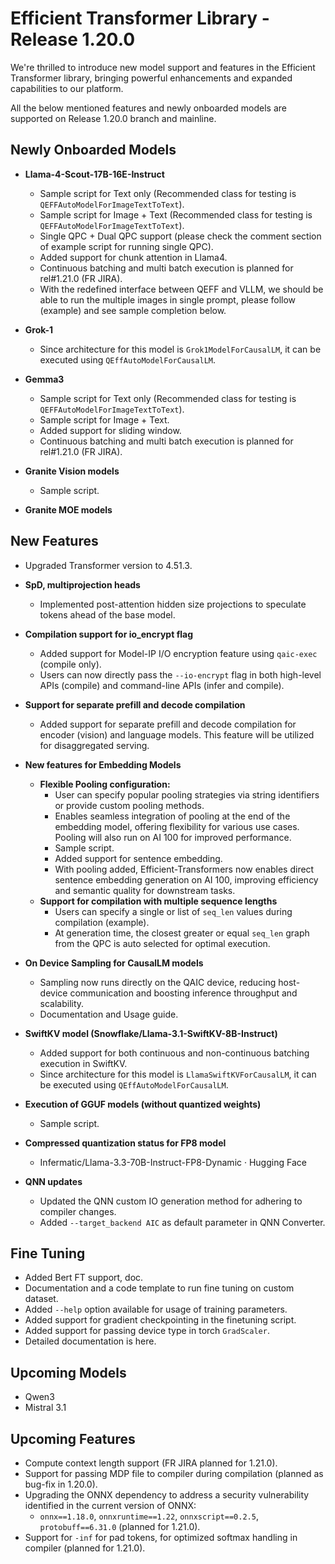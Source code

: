 # Efficient Transformer Library - Release 1.20.0

We're thrilled to introduce new model support and features in the Efficient Transformer library, bringing powerful enhancements and expanded capabilities to our platform.

All the below mentioned features and newly onboarded models are supported on Release 1.20.0 branch and mainline.

## Newly Onboarded Models

- **Llama-4-Scout-17B-16E-Instruct**
  - Sample script for Text only (Recommended class for testing is `QEFFAutoModelForImageTextToText`).
  - Sample script for Image + Text (Recommended class for testing is `QEFFAutoModelForImageTextToText`).
  - Single QPC + Dual QPC support (please check the comment section of example script for running single QPC).
  - Added support for chunk attention in Llama4.
  - Continuous batching and multi batch execution is planned for rel#1.21.0 (FR JIRA).
  - With the redefined interface between QEFF and VLLM, we should be able to run the multiple images in single prompt, please follow (example) and see sample completion below.

- **Grok-1**
  - Since architecture for this model is `Grok1ModelForCausalLM`, it can be executed using `QEffAutoModelForCausalLM`.

- **Gemma3**
  - Sample script for Text only (Recommended class for testing is `QEFFAutoModelForImageTextToText`).
  - Sample script for Image + Text.
  - Added support for sliding window.
  - Continuous batching and multi batch execution is planned for rel#1.21.0 (FR JIRA).

- **Granite Vision models**
  - Sample script.

- **Granite MOE models**

## New Features

- Upgraded Transformer version to 4.51.3.

- **SpD, multiprojection heads**
  - Implemented post-attention hidden size projections to speculate tokens ahead of the base model.

- **Compilation support for io_encrypt flag**
  - Added support for Model-IP I/O encryption feature using `qaic-exec` (compile only).
  - Users can now directly pass the `--io-encrypt` flag in both high-level APIs (compile) and command-line APIs (infer and compile).

- **Support for separate prefill and decode compilation**
  - Added support for separate prefill and decode compilation for encoder (vision) and language models. This feature will be utilized for disaggregated serving.

- **New features for Embedding Models**
  - **Flexible Pooling configuration:**
    - User can specify popular pooling strategies via string identifiers or provide custom pooling methods.
    - Enables seamless integration of pooling at the end of the embedding model, offering flexibility for various use cases. Pooling will also run on AI 100 for improved performance.
    - Sample script.
    - Added support for sentence embedding.
    - With pooling added, Efficient-Transformers now enables direct sentence embedding generation on AI 100, improving efficiency and semantic quality for downstream tasks.
  - **Support for compilation with multiple sequence lengths**
    - Users can specify a single or list of `seq_len` values during compilation (example).
    - At generation time, the closest greater or equal `seq_len` graph from the QPC is auto selected for optimal execution.

- **On Device Sampling for CausalLM models**
  - Sampling now runs directly on the QAIC device, reducing host-device communication and boosting inference throughput and scalability.
  - Documentation and Usage guide.

- **SwiftKV model (Snowflake/Llama-3.1-SwiftKV-8B-Instruct)**
  - Added support for both continuous and non-continuous batching execution in SwiftKV.
  - Since architecture for this model is `LlamaSwiftKVForCausalLM`, it can be executed using `QEffAutoModelForCausalLM`.

- **Execution of GGUF models (without quantized weights)**
  - Sample script.

- **Compressed quantization status for FP8 model**
  - Infermatic/Llama-3.3-70B-Instruct-FP8-Dynamic · Hugging Face

- **QNN updates**
  - Updated the QNN custom IO generation method for adhering to compiler changes.
  - Added `--target_backend AIC` as default parameter in QNN Converter.

## Fine Tuning

- Added Bert FT support, doc.
- Documentation and a code template to run fine tuning on custom dataset.
- Added `--help` option available for usage of training parameters.
- Added support for gradient checkpointing in the finetuning script.
- Added support for passing device type in torch `GradScaler`.
- Detailed documentation is here.

## Upcoming Models

- Qwen3
- Mistral 3.1

## Upcoming Features

- Compute context length support (FR JIRA planned for 1.21.0).
- Support for passing MDP file to compiler during compilation (planned as bug-fix in 1.20.0).
- Upgrading the ONNX dependency to address a security vulnerability identified in the current version of ONNX:
  - `onnx==1.18.0`, `onnxruntime==1.22`, `onnxscript==0.2.5`, `protobuff==6.31.0` (planned for 1.21.0).
- Support for `-inf` for pad tokens, for optimized softmax handling in compiler (planned for 1.21.0).
